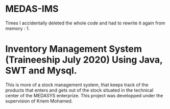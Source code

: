 # MEDAS-IMS

Times I accidentally deleted the whole code and had to rewrite it again from memory : 1.

# Inventory Management System (Traineeship July 2020) Using Java, SWT and Mysql.

This is more of a stock management system, that keeps track of the products that enters and gets out of the stock situated in the technical center of the MEDASYS enterprize.
This project was developped under the supervision of Kriem Mohamed.

